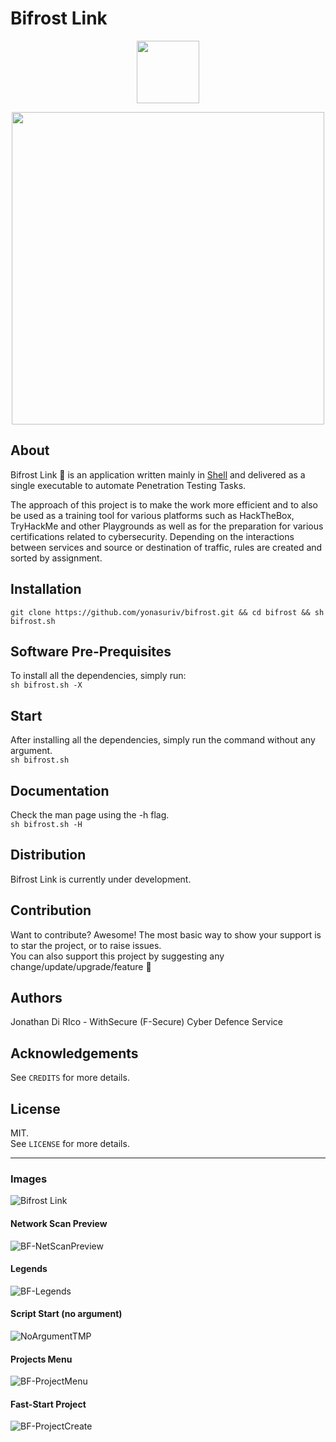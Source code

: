 # Bifrost Link

<p align="center"><img width="100"src="https://github.com/yonasuriv/bifrost/assets/59540565/f54a434f-6c66-4d0c-8962-97bd2a62d16a"></a></p>
<p align="center"><img width="500"src="https://github.com/yonasuriv/bifrost/assets/59540565/f24d0614-0d62-4d74-a5af-a1456b9cca24"></a></p>


## About
Bifrost Link 🔗 is an application written mainly in [Shell](https://en.wikipedia.org/wiki/Shell_script) and delivered as a single executable to automate Penetration Testing Tasks.

The approach of this project is to make the work more efficient and to also be used as a training tool for various platforms such as HackTheBox, TryHackMe and other Playgrounds as well as for the preparation for various certifications related to cybersecurity. Depending on the interactions between services and source or destination of traffic, rules are created and sorted by assignment.


## Installation
```git clone https://github.com/yonasuriv/bifrost.git && cd bifrost && sh bifrost.sh```

## Software Pre-Prequisites
To install all the dependencies, simply run:<br>
```sh bifrost.sh -X```

## Start
After installing all the dependencies, simply run the command without any argument.<br>
```sh bifrost.sh```

## Documentation
Check the man page using the -h flag. <br>
```sh bifrost.sh -H```

## Distribution
Bifrost Link is currently under development.

## Contribution
Want to contribute? Awesome! The most basic way to show your support is to star the project, or to raise issues. <br>
You can also support this project by suggesting any change/update/upgrade/feature 🙏

## Authors
Jonathan Di RIco - WithSecure (F-Secure) Cyber Defence Service

## Acknowledgements
See ```CREDITS``` for more details.

## License
MIT. <br> 
See ```LICENSE``` for more details.


---

### Images

![Bifrost Link](https://github.com/yonasuriv/bifrost/assets/59540565/08a97b1b-e112-4aef-9d1d-b658b1390785)

#### Network Scan Preview
![BF-NetScanPreview](https://github.com/yonasuriv/bifrost/assets/59540565/af72c206-2f8d-4e32-b74b-cc3824cb4167)

#### Legends
![BF-Legends](https://github.com/yonasuriv/bifrost/assets/59540565/7f06f047-07d3-4537-87d7-4fcfa29337b5)

#### Script Start (no argument)
![NoArgumentTMP](https://github.com/yonasuriv/bifrost/assets/59540565/808677a1-11f3-4c57-918e-ab7af31f7530)

#### Projects Menu
![BF-ProjectMenu](https://github.com/yonasuriv/bifrost/assets/59540565/9b0b47a3-62f0-42ca-b418-751a66755968)

#### Fast-Start Project
![BF-ProjectCreate](https://github.com/yonasuriv/bifrost/assets/59540565/04590191-07f9-4bfe-8bde-0ed314c75824)
